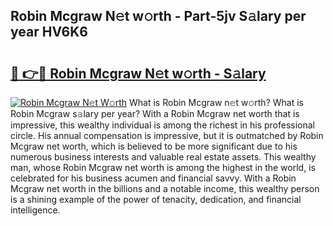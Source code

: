 ## Robin Mcgraw N𝚎t w𝚘rth - Part-5jv S𝚊lary per year HV6K6

# <h2><a href="http://gc51x8.nevu.top/?p=Robin+Mcgraw">🔗 👉🔴 Robin Mcgraw N𝚎t w𝚘rth - S𝚊lary</a></h2>

[![Robin Mcgraw N𝚎t W𝚘rth](https://i.imgur.com/Oavwk0R.jpeg)](http://gc51x8.nevu.top/?p=Robin+Mcgraw)
What is Robin Mcgraw n𝚎t w𝚘rth? What is Robin Mcgraw s𝚊lary per year?
With a Robin Mcgraw net worth that is impressive, this wealthy individual is among the richest in his professional circle. His annual compensation is impressive, but it is outmatched by Robin Mcgraw net worth, which is believed to be more significant due to his numerous business interests and valuable real estate assets. This wealthy man, whose Robin Mcgraw net worth is among the highest in the world, is celebrated for his business acumen and financial savvy. With a Robin Mcgraw net worth in the billions and a notable income, this wealthy person is a shining example of the power of tenacity, dedication, and financial intelligence.
